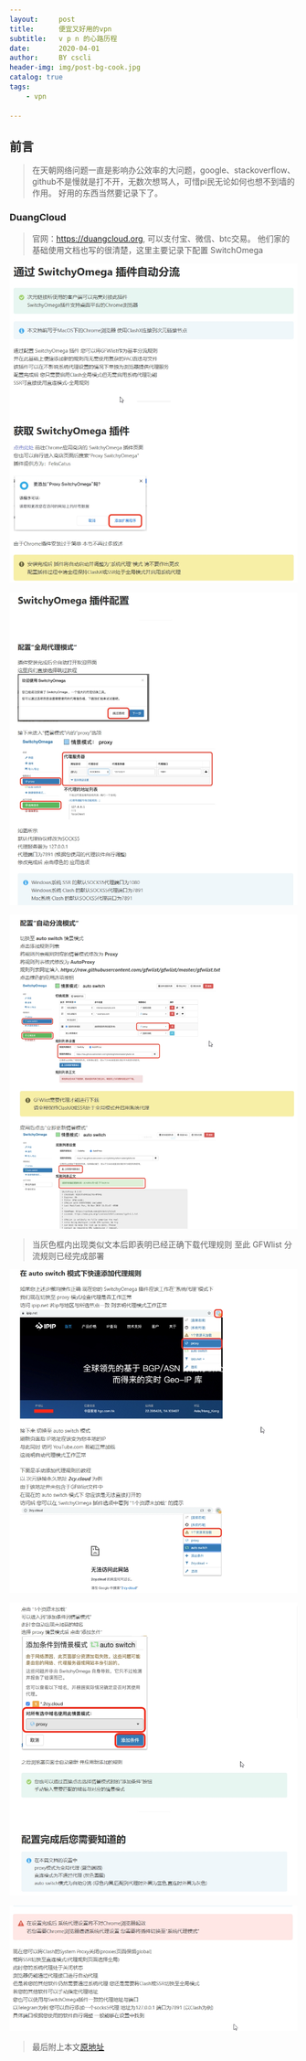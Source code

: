 ```yaml
---
layout:     post
title:      便宜又好用的vpn
subtitle:   v p n 的心路历程
date:       2020-04-01
author:     BY cscli
header-img: img/post-bg-cook.jpg
catalog: true
tags:
    - vpn

---
```

## 前言

>在天朝网络问题一直是影响办公效率的大问题，google、stackoverflow、github不是慢就是打不开，无数次想骂人，可惜pi民无论如何也想不到墙的作用。
>好用的东西当然要记录下了。

### DuangCloud
>官网：https://duangcloud.org, 可以支付宝、微信、btc交易。
>他们家的基础使用文档也写的很清楚，这里主要记录下配置 SwitchOmega


![01](https://raw.githubusercontent.com/cscli/cscli.github.io/master/img/01.jpg)

![02](https://raw.githubusercontent.com/cscli/cscli.github.io/master/img/02.jpg)

![03](https://raw.githubusercontent.com/cscli/cscli.github.io/master/img/03.jpg)

>当灰色框内出现类似文本后即表明已经正确下载代理规则
>至此 GFWlist 分流规则已经完成部署

![04](https://raw.githubusercontent.com/cscli/cscli.github.io/master/img/04.jpg)

![05](https://raw.githubusercontent.com/cscli/cscli.github.io/master/img/05.jpg)

![06](https://raw.githubusercontent.com/cscli/cscli.github.io/master/img/06.jpg)

>最后附上本文[原地址](https://cylink.wiki/knowledge-base/通过-switchyomega-插件自动分流/)
